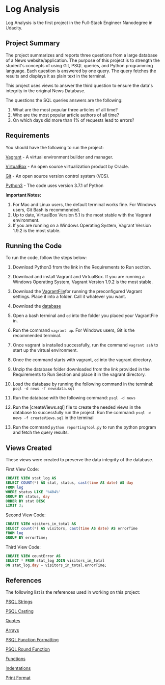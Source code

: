 # Log Analysis

Log Analysis is the first project in the Full-Stack Engineer Nanodegree in Udacity.

## Project Summary

The project summarizes and reports three questions from a large database of a News website/application. The purpose of this project is to strength the student's concepts of using Git, PSQL queries, and Python programming language. Each question is answered by one query. The query fetches the results and displays it as plain text in the terminal.

This project uses views to answer the third question to ensure the data's integrity in the original News Database.

The questions the SQL queries answers are the following:

1. What are the most popular three articles of all time?
2. Who are the most popular article authors of all time?
3. On which days did more than 1% of requests lead to errors?

## Requirements

You should have the following to run the project:

[Vagrant](https://www.vagrantup.com/) - A virtual environment builder and manager.

[VirtualBox](https://www.virtualbox.com/) - An open source virtualization product by Oracle.

[Git](http://git-scm.com/) - An open source version control system (VCS).

[Python3](https://www.python.org/downloads/release/python-371/) - The code uses version 3.7.1 of Python

**Important Notes:**
1. For Mac and Linux users, the default terminal works fine. For Windows users, Git Bash is recommended.
2. Up to date, VirtualBox Version 5.1 is the most stable with the Vagrant environment.
3. If you are running on a Windows Operating System, Vagrant Version 1.9.2 is the most stable.

## Running the Code
To run the code, follow the steps below:

1. Download Python3 from the link in the Requirements to Run section.

2. Download and install Vagrant and VirtualBox. If you are running a Windows Operating System, Vagrant Version 1.9.2 is the most stable.

3. Download the [VagrantFile](https://github.com/udacity/fullstack-nanodegree-vm/blob/master/vagrant/Vagrantfile)for running the preconfigured Vagrant settings. Place it into a folder. Call it whatever you want.

4. Download the [database](https://d17h27t6h515a5.cloudfront.net/topher/2016/August/57b5f748_newsdata/newsdata.zip)

5. Open a bash terminal and `cd` into the folder you placed your VagrantFile in.

6. Run the command `vagrant up`. For Windows users, Git is the recommended terminal.

7. Once vagrant is installed successfully, run the command `vagrant ssh` to start up the virtual environment.

8. Once the command starts with vagrant, `cd` into the vagrant directory.

9. Unzip the database folder downloaded from the link provided in the Requirements to Run Section and place it in the vagrant directory.

10. Load the database by running the following command in the terminal: `psql -d news -f newsdata.sql`

11. Run the database with the following command: `psql -d news`

12. Run the [createViews.sql] file to create the needed views in the database to successfully run the project. Run the command: `psql -d news -f createViews.sql` in the terminal

13. Run the command `python reportingTool.py` to run the python program and fetch the query results.


## Views Created

These views were created to preserve the data integrity of the database.

First View Code:

```sql
CREATE VIEW stat_log AS
SELECT COUNT(*) AS stat, status, cast(time AS date) AS day
FROM log
WHERE status LIKE '%404%'
GROUP BY status, day
ORDER BY stat DESC
LIMIT 3;
```

Second View Code:

``` sql
CREATE VIEW visitors_in_total AS
SELECT count(*) AS visitors, cast(time AS date) AS errorTime
FROM log
GROUP BY errorTime;
```

Third View Code:

``` sql
CREATE VIEW countError AS
SELECT * FROM stat_log JOIN visitors_in_total
ON stat_log.day = visitors_in_total.errorTime;
```

##  References

The following list is the references used in working on this project:

[PSQL Strings](https://www.postgresql.org/docs/9.1/static/functions-string.html)

[PSQL Casting](http://www.postgresqltutorial.com/postgresql-cast/)

[Quotes](https://www.python.org/dev/peps/pep-0008/#string-quotes)

[Arrays](https://www.w3schools.com/python/python_arrays.asp)

[PSQL Function Formatting](https://www.postgresql.org/docs/9.1/static/functions-formatting.html)

[PSQL Round Function](https://www.w3resource.com/PostgreSQL/round-function.php)

[Functions](https://www.w3schools.com/python/python_functions.asp)

[Indentations](https://www.python.org/dev/peps/pep-0008/#indentation)

[Print Format](https://pyformat.info)
